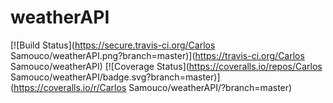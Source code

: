 # weatherAPI
[![Build Status](https://secure.travis-ci.org/Carlos Samouco/weatherAPI.png?branch=master)](https://travis-ci.org/Carlos Samouco/weatherAPI)
[![Coverage Status](https://coveralls.io/repos/Carlos Samouco/weatherAPI/badge.svg?branch=master)](https://coveralls.io/r/Carlos Samouco/weatherAPI/?branch=master)
